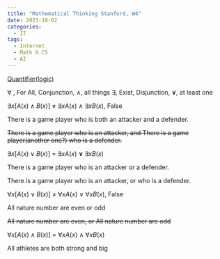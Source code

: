 ```yaml
---
title: "Mathematical Thinking Stanford, W4"
date: 2023-10-02
categories:
  - IT
tags:
  - Internet
  - Math & CS
  - AI
---
```


[Quantifier(logic)](https://en.wikipedia.org/wiki/Quantifier_(logic))

$∀$ , For All, Conjunction, ∧, all things
$∃$, Exist, Disjunction, **∨**, at least one

 $∃x$[$A(x) ∧ B(x)$] ≠ $∃x$$A(x)$ ∧ $∃x$$B(x)$, False

There is a game player who is both an attacker and a defender.

~~There is a game player who is an attacker, and There is a game player(another one?) who is a defender.~~

 $∃x$[$A(x) ∨ B(x)$] =  $∃x$$A(x)$ **∨** $∃x$$B(x)$

There is a game player who is an attacker or a defender.

There is a game player who is an attacker, or who is a defender.

$∀x$[$A(x) ∨ B(x)$] ≠ $∀x$$A(x)$ ∨ $∀x$$B(x)$, False

All nature number are even or odd

~~All nature number are even, or All nature number are odd~~

$∀x$[$A(x) ∧ B(x)$] = $∀x$$A(x)$ ∧ $∀x$$B(x)$

All athletes are both strong and big

